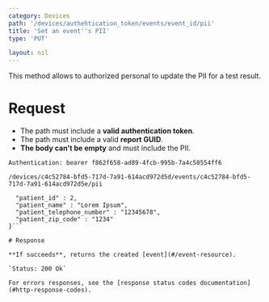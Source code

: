 ```yaml
---
category: Devices
path: '/devices/authehtication_token/events/event_id/pii'
title: 'Set an event''s PII'
type: 'PUT'

layout: nil
---
```


This method allows to authorized personal to update the PII for a test result.

# Request

* The path must include a **valid authentication token**.
* The path must include a valid **report GUID**.
* **The body can't be empty** and must include the PII.

`Authentication: bearer f862f658-ad89-4fcb-995b-7a4c50554ff6`

```/devices/c4c52784-bfd5-717d-7a91-614acd972d5d/events/c4c52784-bfd5-717d-7a91-614acd972d5e/pii```

```{
  "patient_id" : 2,
  "patient_name" : "Lorem Ipsum",
  "patient_telephone_number" : "12345678",
  "patient_zip_code" : "1234"
}```

# Response

**If succeeds**, returns the created [event](#/event-resource).

`Status: 200 Ok`

For errors responses, see the [response status codes documentation](#http-response-codes).
